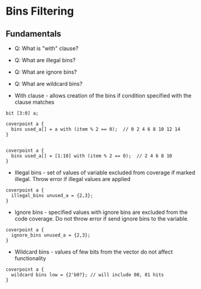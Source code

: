 # Bins Filtering

## Fundamentals
- Q: What is "with" clause?
- Q: What are illegal bins?
- Q: What are ignore bins?
- Q: What are wildcard bins?

- With clause - allows creation of the bins if condition specified with the clause matches
```
bit [3:0] a;

coverpoint a {
  bins used_a[] = a with (item % 2 == 0);  // 0 2 4 6 8 10 12 14
}


coverpoint a {
  bins used_a[] = [1:10] with (item % 2 == 0);  // 2 4 6 8 10
}
```

- Illegal bins - set of values of variable excluded from coverage if marked illegal. Throw error if illegal values are applied
```
coverpoint a {
  illegal_bins unused_a = {2,3};
}
```

- Ignore bins - specified values with ignore bins are excluded from the code coverage. Do not throw error if send ignore bins to the variable.
```
coverpoint a {
  ignore_bins unused_a = {2,3};
}
```

- Wildcard bins - values of few bits from the vector do not affect functionality
```
coverpoint a {
  wildcard bins low = {2'b0?}; // will include 00, 01 hits
}
```
